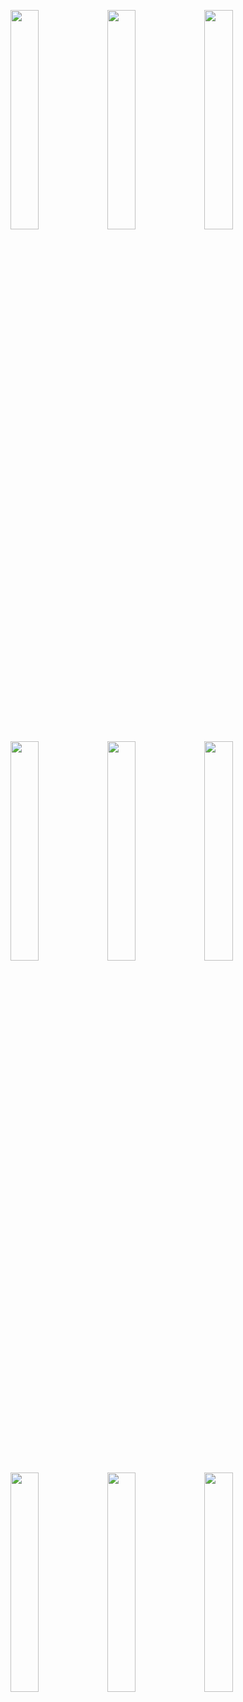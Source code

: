 <img width="30%" src="https://user-images.githubusercontent.com/31420144/104092805-eab32080-52b8-11eb-8ea9-174039ec7173.png"></img>
<img width="30%" src="https://user-images.githubusercontent.com/31420144/104092779-ca836180-52b8-11eb-906f-d6d46a62e403.png"></img>
<img width="30%" src="https://user-images.githubusercontent.com/31420144/104092791-d7a05080-52b8-11eb-982f-d246ccca7369.png"></img>
<img width="30%" src="https://user-images.githubusercontent.com/31420144/104092786-d2db9c80-52b8-11eb-9f82-525a50a63e6e.png"></img>
<img width="30%" src="https://user-images.githubusercontent.com/31420144/104092792-dbcc6e00-52b8-11eb-8650-c97aa3b56a21.png"></img>
<img width="30%" src="https://user-images.githubusercontent.com/31420144/104092793-de2ec800-52b8-11eb-8e87-affc767fe3e5.png"></img>
<img width="30%" src="https://user-images.githubusercontent.com/31420144/104092795-df5ff500-52b8-11eb-87fe-6f3cea4b2248.png"></img>
<img width="30%" src="https://user-images.githubusercontent.com/31420144/104092799-e555d600-52b8-11eb-9f65-2c1d82a56975.png"></img>
<img width="30%" src="https://user-images.githubusercontent.com/31420144/104092802-e5ee6c80-52b8-11eb-919c-b5d79b92381d.png"></img>
